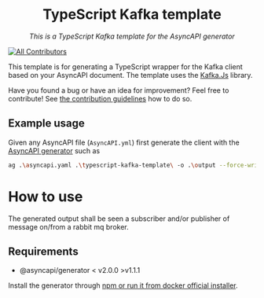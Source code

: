 <h1 align="center">TypeScript Kafka template</h1>

<p align="center">
  <em>This is a TypeScript Kafka template for the AsyncAPI generator</em>
</p>


<!-- ALL-CONTRIBUTORS-BADGE:START - Do not remove or modify this section -->
[![All Contributors](https://img.shields.io/badge/all_contributors-2-orange.svg?style=flat-square)](##Contributors-✨)
<!-- ALL-CONTRIBUTORS-BADGE:END -->

This template is for generating a TypeScript wrapper for the Kafka client based on your AsyncAPI document. The template uses the [Kafka.Js](https://kafka.js.org/) library.

Have you found a bug or have an idea for improvement? Feel free to contribute! See [the contribution guidelines](#Contributing) how to do so.

## Example usage
Given any AsyncAPI file (`AsyncAPI.yml`) first generate the client with the [AsyncAPI generator](https://github.com/asyncapi/generator) such as 
```bash
ag .\asyncapi.yaml .\typescript-kafka-template\ -o .\output --force-write -p server=production
```

# How to use
The generated output shall be seen a subscriber and/or publisher of message on/from a rabbit mq broker.

## Requirements
* @asyncapi/generator < v2.0.0 >v1.1.1

Install the generator through [npm or run it from docker official installer](https://github.com/asyncapi/generator#install).

